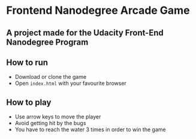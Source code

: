 Frontend Nanodegree Arcade Game
===============================

## A project made for the Udacity Front-End Nanodegree Program

## How to run
* Download or clone the game
* Open `index.html` with your favourite browser

## How to play
* Use arrow keys to move the player
* Avoid getting hit by the bugs
* You have to reach the water 3 times in order to win the game
